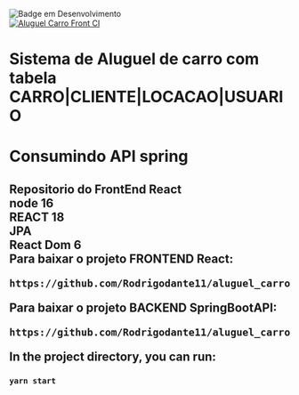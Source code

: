 ![Badge em Desenvolvimento](http://img.shields.io/static/v1?label=STATUS&message=EM%20DESENVOLVIMENTO&color=GREEN&style=for-the-badge) </br>
[![Aluguel Carro Front CI](https://github.com/Rodrigodante11/aluguel_carro_spring_react_front/actions/workflows/node.js.yml/badge.svg)](https://github.com/Rodrigodante11/aluguel_carro_spring_react_front/actions/workflows/node.js.yml)



<h1 aligh="center"> Sistema de Aluguel de carro com tabela CARRO|CLIENTE|LOCACAO|USUARIO <h2>
<h1 aligh="center"> Consumindo  API spring <h2>

<strong>Repositorio do FrontEnd React</strong> </br>
<strong>node 16 </strong> </br>
<strong>REACT 18 </strong> </br>
<strong>JPA </strong> </br>
<strong>React Dom  6</strong></br>
Para baixar o projeto FRONTEND React:

```
https://github.com/Rodrigodante11/aluguel_carro_spring_react_front.git
```


Para baixar o projeto BACKEND SpringBootAPI:

```
https://github.com/Rodrigodante11/aluguel_carro_spring_boot_API.git
```


In the project directory, you can run:

### `yarn start`

